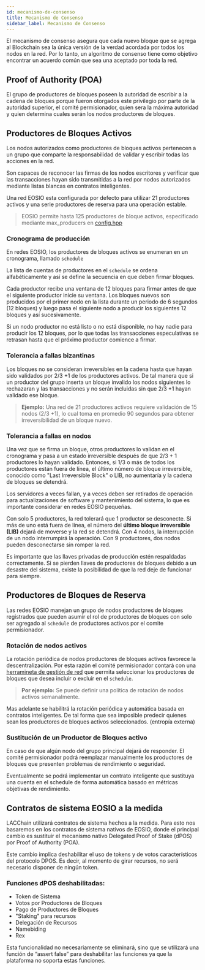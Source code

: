 ```yaml
---
id: mecanismo-de-consenso
title: Mecanismo de Consenso
sidebar_label: Mecanismo de Consenso
---
```


El mecanismo de consenso asegura que cada nuevo bloque que se agrega al Blockchain sea la única versión de la verdad acordada por todos los nodos en la red. Por lo tanto, un algoritmo de consenso tiene como objetivo encontrar un acuerdo común que sea una aceptado por toda la red.

## Proof of Authority (POA)

El grupo de productores de bloques poseen la autoridad de escribir a la cadena de bloques porque fueron otorgados este privilegio por parte de la autoridad superior, el comité permisionador, quien sera la máxima autoridad y quien determina cuales serán los nodos productores de bloques.

## Productores de Bloques Activos

Los nodos autorizados como productores de bloques activos pertenecen a un grupo que comparte la responsabilidad de validar y escribir todas las acciones en la red.

Son capaces de reconocer las firmas de los nodos escritores y verificar que las transacciones hayan sido transmitidas a la red por nodos autorizados mediante listas blancas en contratos inteligentes.

Una red EOSIO esta configurada por defecto para utilizar 21 productores activos y una serie productores de reserva para una operación estable.


>EOSIO permite hasta 125 productores de bloque activos, especificado mediante max_producers en [config.hpp](https://github.com/EOSIO/eos/blob/master/libraries/chain/include/eosio/chain/config.hpp#L106)

### Cronograma de producción

En redes EOSIO, los productores de bloques activos se enumeran en un cronograma, llamado `schedule`

La lista de cuentas de productores en el `schedule` se ordena alfabéticamente y así se define la secuencia en que deben firmar bloques.

Cada productor recibe una ventana de 12 bloques para firmar antes de que el siguiente productor inicie su ventana. Los bloques nuevos son producidos por el primer nodo en la lista durante un periodo de 6 segundos (12 bloques) y luego pasa el siguiente nodo a producir los siguientes 12 bloques y así sucesivamente.

Si un nodo productor no está listo o no está disponible, no hay nadie para producir los 12 bloques, por lo que todas las transacciones especulativas se retrasan hasta que el próximo productor comience a firmar.

### Tolerancia a fallas bizantinas

Los bloques no se consideran irreversibles en la cadena hasta que hayan sido validados por 2/3 +1 de los productores activos. De tal manera que si un productor del grupo inserta un bloque invalido los nodos siguientes lo rechazaran y las transacciones y no serán incluidas sin que 2/3 +1 hayan validado ese bloque.

>**Ejemplo:** Una red de 21 productores activos requiere validación de 15 nodos (2/3 +1), lo cual toma en promedio 90 segundos para obtener irreversibilidad de un bloque nuevo.

### Tolerancia a fallas en nodos

Una vez que se firma un bloque, otros productores lo validan en el cronograma y pasa a un estado irreversible después de que 2/3 + 1 productores lo hayan validado. Entonces, si 1/3 o más de todos los productores están fuera de línea, el último número de bloque irreversible, conocido como "Last Irreversible Block" o LIB, no aumentaría y la cadena de bloques se detendrá.

Los servidores a veces fallan, y a veces deben ser retirados de operación para actualizaciones de software y mantenimiento del sistema, lo que es importante considerar en redes EOSIO pequeñas.

Con solo 5 productores, la red tolerará que 1 productor se desconecte. Si más de uno está fuera de línea, el número del **último bloque irreversible (LIB)** dejará de moverse y la red se detendrá. Con 4 nodos, la interrupción de un nodo interrumpirá la operación. Con 9 productores, dos nodos pueden desconectarse sin romper la red.

Es importante que las llaves privadas de producción estén respaldadas correctamente. Si se pierden llaves de productores de bloques debido a un desastre del sistema, existe la posibilidad de que la red deje de funcionar para siempre.

## Productores de Bloques de Reserva

Las redes EOSIO manejan un grupo de nodos productores de bloques registrados que pueden asumir el rol de productores de bloques con solo ser agregado al `schedule` de productores activos por el comite permisionador.

### Rotación de nodos activos

La rotación periódica de nodos productores de bloques activos favorece la descentralización. Por esta razón el comité permisionador contará con una [herramineta de gestión de red](https://es.latamlink.io/docs/gestion-red) que permita seleccionar los productores de bloques que desea incluir o excluir en el `schedule`.

>**Por ejemplo:** Se puede definir una política de rotación de nodos activos semanalmente.

Mas adelante se habilitrá la rotación periódica y automática basada en contratos inteligentes. De tal forma que sea imposible predecir quienes sean los productores de bloques activos seleccionados. (entropía externa)

### Sustitución de un Productor de Bloques activo

En caso de que algún nodo del grupo principal dejará de responder. El comité permisionador podrá reemplazar manualmente los productores de bloques que presenten problemas de rendimiento o seguridad.

Eventualmente se podrá implementar un contrato inteligente que sustituya una cuenta en el schedule de forma automática basado en métricas objetivas de rendimiento.


## Contratos de sistema EOSIO a la medida

LACChain utilizará contratos de sistema hechos a la medida. Para esto nos basaremos en los contratos de sistema nativos de EOSIO, donde el principal cambio es sustituir el mecanismo nativo Delegated Proof of Stake (dPOS) por Proof of Authority (POA).

Este cambio implica deshabilitar el uso de tokens y de votos característicos del protocolo DPOS. Es decir, al momento de girar recursos, no será necesario disponer de ningún token.

### Funciones dPOS deshabilitadas:

* Token de Sistema
* Votos por Productores de Bloques
* Pago de Productores de Bloques
* "Staking" para recursos
* Delegación de Recursos
* Namebiding
* Rex

Esta funcionalidad no necesariamente se eliminará, sino que se utilizará una función de “assert false” para deshabilitar las funciones ya que la plataforma no soporta estas funciones.

